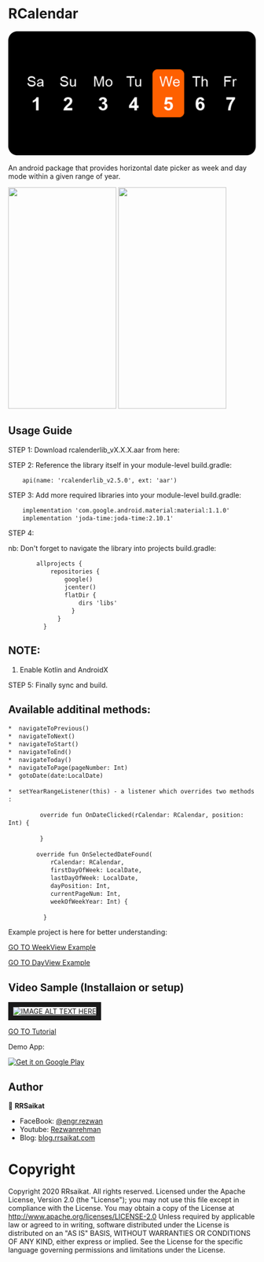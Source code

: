 # RCalendar
![Feature Image](https://github.com/rrsaikat/RCalendar/blob/master/app/banner.png)

An android package that provides horizontal date picker as week and day mode within a given range of year.
<p align="start">
  <img src="https://github.com/rrsaikat/RCalendar/blob/master/app/GIF-200526_172126.gif" height="450" width="220"/>
  <img src="https://github.com/rrsaikat/RCalendar/blob/master/app/GIF-200526_171721.gif" height="450" width="220"/>
</p>


Usage Guide
-----------------

STEP 1:  Download rcalenderlib_vX.X.X.aar from here:    

      
        
STEP 2: Reference the library itself in your module-level build.gradle:      

        api(name: 'rcalenderlib_v2.5.0', ext: 'aar')

STEP 3: Add more required libraries into your module-level build.gradle:

        implementation 'com.google.android.material:material:1.1.0'
        implementation 'joda-time:joda-time:2.10.1'
        
STEP 4:
        
   nb: Don't forget to navigate the library into projects build.gradle:
        
            allprojects {
                repositories {
                    google()
                    jcenter()
                    flatDir {
                        dirs 'libs'
                      }
                  }
              }

                       
                    
## NOTE:
1. Enable Kotlin and AndroidX

STEP 5: Finally sync and build.



Available additinal methods:
-----------------

    *  navigateToPrevious()
    *  navigateToNext()
    *  navigateToStart()
    *  navigateToEnd()
    *  navigateToday()
    *  navigateToPage(pageNumber: Int)
    *  gotoDate(date:LocalDate)
    
    *  setYearRangeListener(this) - a listener which overrides two methods :
    
             override fun OnDateClicked(rCalendar: RCalendar, position: Int) {
             
             }
            
            override fun OnSelectedDateFound(
                rCalendar: RCalendar,
                firstDayOfWeek: LocalDate,
                lastDayOfWeek: LocalDate,
                dayPosition: Int,
                currentPageNum: Int,
                weekOfWeekYear: Int) {

              }
            
            

Example project is here for better understanding: 

[GO TO WeekView Example](https://github.com/rrsaikat/RCalendar/blob/master/app/src/main/java/com/rezwan/rcalendar/ui/fragments/WeekFragment.kt)

[GO TO DayView Example](https://github.com/rrsaikat/RCalendar/blob/master/app/src/main/java/com/rezwan/rcalendar/ui/fragments/DayFragment.kt)

Video Sample (Installaion or setup)
------------------
<a href="http://www.youtube.com/watch?feature=player_embedded&v=v55QLdqhwKQ
" target="_blank"><img src="http://img.youtube.com/vi/v55QLdqhwKQ/0.jpg" 
alt="IMAGE ALT TEXT HERE" width="240" height="180" border="10" /></a>

[GO TO Tutorial](https://www.youtube.com/watch?v=v55QLdqhwKQ)
        
Demo App:

[![Get it on Google Play](https://play.google.com/intl/en_us/badges/images/badge_new.png)](https://play.google.com/store/apps/details?id=com.rezwan.rcalendar)

## Author

👤 **RRSaikat**

- FaceBook: [@engr.rezwan](https://www.facebook.com/engr.rezwan)
- Youtube: [Rezwanrehman](http://www.youtube.com/c/Rezwanrehman)
- Blog: [blog.rrsaikat.com](https://blog.rrsaikat.com)


# Copyright
Copyright 2020 RRsaikat. All rights reserved.
Licensed under the Apache License, Version 2.0 (the "License");
you may not use this file except in compliance with the License.
You may obtain a copy of the License at
http://www.apache.org/licenses/LICENSE-2.0
Unless required by applicable law or agreed to in writing, software
distributed under the License is distributed on an "AS IS" BASIS,
WITHOUT WARRANTIES OR CONDITIONS OF ANY KIND, either express or implied.
See the License for the specific language governing permissions and
limitations under the License.
